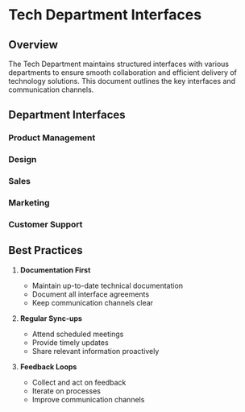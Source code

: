 # Tech Department Interfaces

<script setup>
import { ref } from 'vue'

const interfaces = ref([
  {
    department: 'Product Management',
    collaborationPoints: 'Sprint planning, Feature specification, Technical feasibility, Roadmap development',
    channels: 'Weekly syncs, Daily standups, PRDs, Tech specs',
    frequency: 'Daily'
  },
  {
    department: 'Design??',
    collaborationPoints: 'UI/UX implementation, Design system, Prototype review',
    channels: 'Design reviews, Feedback sessions, System docs',
    frequency: 'Monthly'
  },
  {
    department: 'Partnerships',
    collaborationPoints: 'Technical support, Feature documentation, Solution assessment',
    channels: 'Enablement sessions, Tech docs, Architecture reviews',
    frequency: 'TBD'
  },
  {
    department: 'Marketing',
    collaborationPoints: 'Content review, Product docs, Technical blogs',
    channels: 'Review meetings, Doc updates, Campaign support',
    frequency: 'TBD'
  },
  {
    department: 'Operations',
    collaborationPoints: 'Bug triage, Issue resolution, Feature requests',
    channels: 'Support tickets, Status meetings, Knowledge base',
    frequency: 'Biweekly'
  },
  {
    department: 'Finance',
    collaborationPoints: 'Budget planning, Resource allocation, Cost analysis',
    channels: 'Budget reviews, Cost reports, Resource tracking',
    frequency: 'TBD'
  }
])
</script>

## Overview

The Tech Department maintains structured interfaces with various departments to ensure smooth collaboration and efficient delivery of technology solutions. This document outlines the key interfaces and communication channels.

<PCard class="my-4">
  <template #title>
    Interface Overview
  </template>
  <template #content>
    <PDataTable :value="interfaces" class="mt-3">
      <PColumn field="department" header="Department"></PColumn>
      <PColumn field="collaborationPoints" header="Collaboration Points"></PColumn>
      <PColumn field="channels" header="Communication Channels"></PColumn>
      <PColumn field="frequency" header="Frequency"></PColumn>
    </PDataTable>
  </template>
</PCard>

## Department Interfaces

<PAccordion class="mb-4">
<PAccordionTab header="Product Development Interface">

### Product Management
<div class="grid">
  <div class="col-6">
    <PCard>
      <template #title>Collaboration Points</template>
      <template #content>
        <ul class="list-none p-0">
          <li><i class="pi pi-check"></i> Sprint planning</li>
          <li><i class="pi pi-check"></i> Feature specification</li>
          <li><i class="pi pi-check"></i> Technical feasibility assessment</li>
          <li><i class="pi pi-check"></i> Product roadmap development</li>
        </ul>
      </template>
    </PCard>
  </div>
  <div class="col-6">
    <PCard>
      <template #title>Communication Channels</template>
      <template #content>
        <ul class="list-none p-0">
          <li><i class="pi pi-calendar"></i> Weekly product sync meetings</li>
          <li><i class="pi pi-clock"></i> Daily standups</li>
          <li><i class="pi pi-file"></i> Product requirement documents</li>
          <li><i class="pi pi-list"></i> Technical specification reviews</li>
        </ul>
      </template>
    </PCard>
  </div>
</div>

### Design
<div class="grid">
  <div class="col-6">
    <PCard>
      <template #title>Collaboration Points</template>
      <template #content>
        <ul class="list-none p-0">
          <li><i class="pi pi-check"></i> UI/UX implementation</li>
          <li><i class="pi pi-check"></i> Design system maintenance</li>
          <li><i class="pi pi-check"></i> Prototype review</li>
          <li><i class="pi pi-check"></i> Technical constraints discussion</li>
        </ul>
      </template>
    </PCard>
  </div>
  <div class="col-6">
    <PCard>
      <template #title>Communication Channels</template>
      <template #content>
        <ul class="list-none p-0">
          <li><i class="pi pi-eye"></i> Design reviews</li>
          <li><i class="pi pi-comments"></i> Implementation feedback sessions</li>
          <li><i class="pi pi-book"></i> Design system documentation</li>
        </ul>
      </template>
    </PCard>
  </div>
</div>

</PAccordionTab>

<PAccordionTab header="Business Interface">

### Sales
<div class="grid">
  <div class="col-6">
    <PCard>
      <template #title>Collaboration Points</template>
      <template #content>
        <ul class="list-none p-0">
          <li><i class="pi pi-check"></i> Technical sales support</li>
          <li><i class="pi pi-check"></i> Feature capability documentation</li>
          <li><i class="pi pi-check"></i> Custom solution assessment</li>
        </ul>
      </template>
    </PCard>
  </div>
  <div class="col-6">
    <PCard>
      <template #title>Communication Channels</template>
      <template #content>
        <ul class="list-none p-0">
          <li><i class="pi pi-users"></i> Sales enablement sessions</li>
          <li><i class="pi pi-file"></i> Technical documentation</li>
          <li><i class="pi pi-sitemap"></i> Solution architecture reviews</li>
        </ul>
      </template>
    </PCard>
  </div>
</div>

### Marketing
<div class="grid">
  <div class="col-6">
    <PCard>
      <template #title>Collaboration Points</template>
      <template #content>
        <ul class="list-none p-0">
          <li><i class="pi pi-check"></i> Technical content review</li>
          <li><i class="pi pi-check"></i> Product capabilities documentation</li>
          <li><i class="pi pi-check"></i> Technical blog posts</li>
        </ul>
      </template>
    </PCard>
  </div>
  <div class="col-6">
    <PCard>
      <template #title>Communication Channels</template>
      <template #content>
        <ul class="list-none p-0">
          <li><i class="pi pi-calendar"></i> Content review meetings</li>
          <li><i class="pi pi-file-edit"></i> Technical documentation updates</li>
          <li><i class="pi pi-megaphone"></i> Marketing campaign support</li>
        </ul>
      </template>
    </PCard>
  </div>
</div>

</PAccordionTab>

<PAccordionTab header="Operations Interface">

### Customer Support
<div class="grid">
  <div class="col-6">
    <PCard>
      <template #title>Collaboration Points</template>
      <template #content>
        <ul class="list-none p-0">
          <li><i class="pi pi-check"></i> Bug triage</li>
          <li><i class="pi pi-check"></i> Technical issue resolution</li>
          <li><i class="pi pi-check"></i> Feature request assessment</li>
        </ul>
      </template>
    </PCard>
  </div>
  <div class="col-6">
    <PCard>
      <template #title>Communication Channels</template>
      <template #content>
        <ul class="list-none p-0">
          <li><i class="pi pi-ticket"></i> Support ticket system</li>
          <li><i class="pi pi-calendar"></i> Status update meetings</li>
          <li><i class="pi pi-book"></i> Knowledge base maintenance</li>
        </ul>
      </template>
    </PCard>
  </div>
</div>

</PAccordionTab>
</PAccordion>

## Best Practices

1. **Documentation First**
   - Maintain up-to-date technical documentation
   - Document all interface agreements
   - Keep communication channels clear

2. **Regular Sync-ups**
   - Attend scheduled meetings
   - Provide timely updates
   - Share relevant information proactively

3. **Feedback Loops**
   - Collect and act on feedback
   - Iterate on processes
   - Improve communication channels
